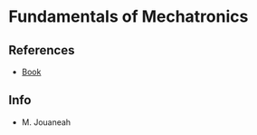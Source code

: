 # Fundamentals of Mechatronics

## References
* [Book](http://31.42.184.140/main/1513000/857f9870c20eeb2f32b4ded50852ff0f/Musa%20Jouaneh%20-%20Fundamentals%20of%20Mechatronics-Cengage%20Learning%20%282012%29.pdf)

## Info
- M. Jouaneah
